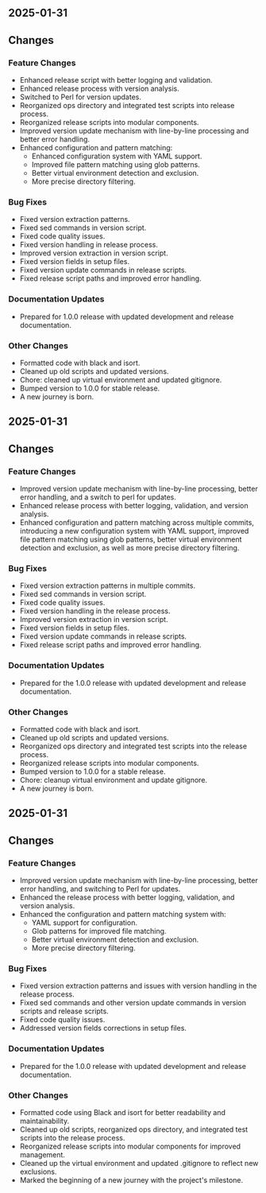 

## 2025-01-31
## Changes

### Feature Changes
- Enhanced release script with better logging and validation.
- Enhanced release process with version analysis.
- Switched to Perl for version updates.
- Reorganized ops directory and integrated test scripts into release process.
- Reorganized release scripts into modular components.
- Improved version update mechanism with line-by-line processing and better error handling.
- Enhanced configuration and pattern matching:
  - Enhanced configuration system with YAML support.
  - Improved file pattern matching using glob patterns.
  - Better virtual environment detection and exclusion.
  - More precise directory filtering.

### Bug Fixes
- Fixed version extraction patterns.
- Fixed sed commands in version script.
- Fixed code quality issues.
- Fixed version handling in release process.
- Improved version extraction in version script.
- Fixed version fields in setup files.
- Fixed version update commands in release scripts.
- Fixed release script paths and improved error handling.

### Documentation Updates
- Prepared for 1.0.0 release with updated development and release documentation.

### Other Changes
- Formatted code with black and isort.
- Cleaned up old scripts and updated versions.
- Chore: cleaned up virtual environment and updated gitignore.
- Bumped version to 1.0.0 for stable release.
- A new journey is born.

## 2025-01-31
## Changes

### Feature Changes
- Improved version update mechanism with line-by-line processing, better error handling, and a switch to perl for updates.
- Enhanced release process with better logging, validation, and version analysis.
- Enhanced configuration and pattern matching across multiple commits, introducing a new configuration system with YAML support, improved file pattern matching using glob patterns, better virtual environment detection and exclusion, as well as more precise directory filtering.

### Bug Fixes
- Fixed version extraction patterns in multiple commits.
- Fixed sed commands in version script.
- Fixed code quality issues.
- Fixed version handling in the release process.
- Improved version extraction in version script.
- Fixed version fields in setup files.
- Fixed version update commands in release scripts.
- Fixed release script paths and improved error handling.

### Documentation Updates
- Prepared for the 1.0.0 release with updated development and release documentation.

### Other Changes
- Formatted code with black and isort.
- Cleaned up old scripts and updated versions.
- Reorganized ops directory and integrated test scripts into the release process.
- Reorganized release scripts into modular components.
- Bumped version to 1.0.0 for a stable release.
- Chore: cleanup virtual environment and update gitignore.
- A new journey is born.

## 2025-01-31
## Changes

### Feature Changes
- Improved version update mechanism with line-by-line processing, better error handling, and switching to Perl for updates.
- Enhanced the release process with better logging, validation, and version analysis.
- Enhanced the configuration and pattern matching system with:
  - YAML support for configuration.
  - Glob patterns for improved file matching.
  - Better virtual environment detection and exclusion.
  - More precise directory filtering.

### Bug Fixes
- Fixed version extraction patterns and issues with version handling in the release process.
- Fixed sed commands and other version update commands in version scripts and release scripts.
- Fixed code quality issues.
- Addressed version fields corrections in setup files.

### Documentation Updates
- Prepared for the 1.0.0 release with updated development and release documentation.

### Other Changes
- Formatted code using Black and isort for better readability and maintainability.
- Cleaned up old scripts, reorganized ops directory, and integrated test scripts into the release process.
- Reorganized release scripts into modular components for improved management.
- Cleaned up the virtual environment and updated .gitignore to reflect new exclusions.
- Marked the beginning of a new journey with the project's milestone.